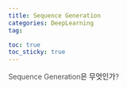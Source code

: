 ```yaml
---
title: Sequence Generation
categories: DeepLearning
tag: 

toc: true
toc_sticky: true
---
```


<div style="font-size: 0.9rem; font-weight:300; line-height: 1.6rem;">
Sequence Generation은 무엇인가?<br>
</div>



